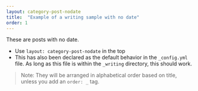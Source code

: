 ```yaml
---
layout: category-post-nodate
title:  "Example of a writing sample with no date"
order: 1
---
```


These are posts with no date.

* Use ```layout: category-post-nodate``` in the top
* This has also been declared as the default behavior in the ```_config.yml``` file.  As long as this file is within the ```_writing``` directory, this should work.

> Note: They will be arranged in alphabetical order based on title, unless you add an ```order: _``` tag.
